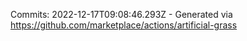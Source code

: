 Commits: 2022-12-17T09:08:46.293Z - Generated via https://github.com/marketplace/actions/artificial-grass
<br>
